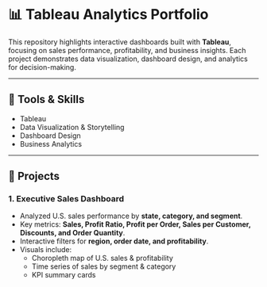 # 📊 Tableau Analytics Portfolio

This repository highlights interactive dashboards built with **Tableau**, focusing on sales performance, profitability, and business insights. Each project demonstrates data visualization, dashboard design, and analytics for decision-making.

---

## 🔧 Tools & Skills
- Tableau  
- Data Visualization & Storytelling  
- Dashboard Design  
- Business Analytics  

---

## 📂 Projects

### **1. Executive Sales Dashboard**
- Analyzed U.S. sales performance by **state, category, and segment**.  
- Key metrics: **Sales, Profit Ratio, Profit per Order, Sales per Customer, Discounts, and Order Quantity**.  
- Interactive filters for **region, order date, and profitability**.  
- Visuals include:  
  - Choropleth map of U.S. sales & profitability  
  - Time series of sales by segment & category  
  - KPI summary cards  
